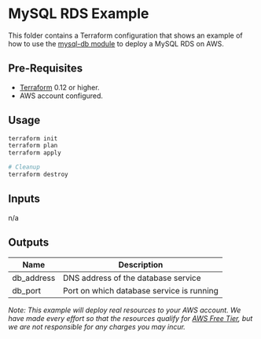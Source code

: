 # MySQL RDS Example
This folder contains a Terraform configuration that shows an example of how to use the [mysql-db module](../../modules/mysql-db) to deploy a MySQL RDS on AWS.

## Pre-Requisites
+ [Terraform](https://www.terraform.io/downloads.html) 0.12 or higher.
+ AWS account configured.

## Usage
```bash
terraform init
terraform plan
terraform apply

# Cleanup 
terraform destroy
```
## Inputs
n/a

## Outputs
| Name | Description |
| ---- | ----------- |
| db_address | DNS address of the database service |
| db_port | Port on which database service is running |


*Note: This example will deploy real resources to your AWS account. We have made every effort so that the resources qualify for [AWS Free Tier](https://aws.amazon.com/free/), but we are not responsible for any charges you may incur.*